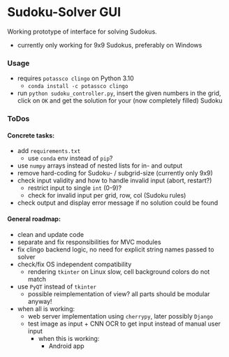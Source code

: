 # Sudoku-Solver GUI

Working prototype of interface for solving Sudokus. 

- currently only working for 9x9 Sudokus, preferably on Windows


### Usage

- requires `potassco clingo` on Python 3.10
  -  `conda install -c potassco clingo`
- run `python sudoku_controller.py`, insert the given numbers in the grid, 
  click on `OK` and get the solution for your (now completely filled) Sudoku

### ToDos

#### Concrete tasks:
- add `requirements.txt`
  - use `conda` env instead of `pip`?
- use `numpy` arrays instead of nested lists for in- and output
- remove hard-coding for Sudoku- / subgrid-size (currently only 9x9)
- check input validity and how to handle invalid input (abort, restart?)
  - restrict input to single `int` (0-9)?
  - check for invalid input per grid, row, col (Sudoku rules)
- check output and display error message if no solution could be found

#### General roadmap:
- clean and update code
- separate and fix responsibilities for MVC modules
- fix clingo backend logic, no need for explicit string names passed to solver
- check/fix OS independent compatibility
  - rendering `tkinter` on Linux slow, cell background colors do not match
- use `PyQT` instead of `tkinter` 
   - possible reimplementation of view? all 
     parts should be modular anyway!
- when all is working:
  - web server implementation using `cherrypy`, later possibly `Django`
  - test image as input + CNN OCR to get input instead of manual user input
    - when this is working:
      - Android app
